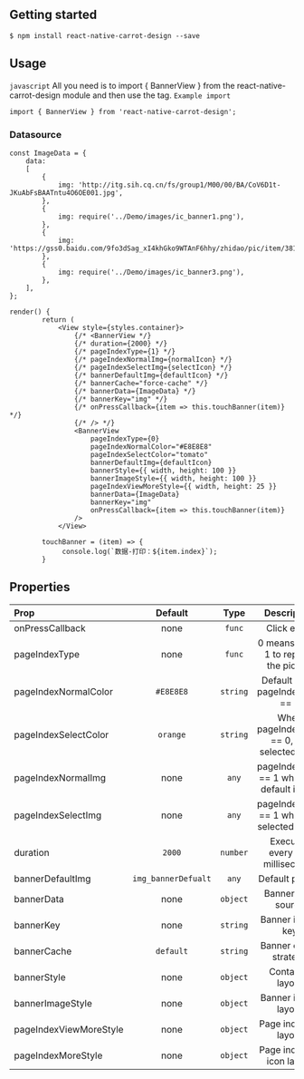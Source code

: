 ## Getting started

`$ npm install react-native-carrot-design --save`

## Usage
`javascript`
All you need is to import { BannerView } from the react-native-carrot-design module and then use the tag.
`Example import`

```
import { BannerView } from 'react-native-carrot-design';
```
### Datasource
```
const ImageData = {
    data:
    [
        {
            img: 'http://itg.sih.cq.cn/fs/group1/M00/00/BA/CoV6D1t-JKuAbFsBAATntu4O6OE001.jpg',
        },
        {
            img: require('../Demo/images/ic_banner1.png'),
        },
        {
            img: 'https://gss0.baidu.com/9fo3dSag_xI4khGko9WTAnF6hhy/zhidao/pic/item/3812b31bb051f819dc048662dbb44aed2e73e7f1.jpg',
        },
        {
            img: require('../Demo/images/ic_banner3.png'),
        },
    ],
};
```
```
render() {
        return (
            <View style={styles.container}>
                {/* <BannerView */}
                {/* duration={2000} */}
                {/* pageIndexType={1} */}
                {/* pageIndexNormalImg={normalIcon} */}
                {/* pageIndexSelectImg={selectIcon} */}
                {/* bannerDefaultImg={defaultIcon} */}
                {/* bannerCache="force-cache" */}
                {/* bannerData={ImageData} */}
                {/* bannerKey="img" */}
                {/* onPressCallback={item => this.touchBanner(item)} */}
                {/* /> */}
                <BannerView
                    pageIndexType={0}
                    pageIndexNormalColor="#E8E8E8"
                    pageIndexSelectColor="tomato"
                    bannerDefaultImg={defaultIcon}
                    bannerStyle={{ width, height: 100 }}
                    bannerImageStyle={{ width, height: 100 }}
                    pageIndexViewMoreStyle={{ width, height: 25 }}
                    bannerData={ImageData}
                    bannerKey="img"
                    onPressCallback={item => this.touchBanner(item)}
                />
            </View>
            
        touchBanner = (item) => {
             console.log(`数据-打印：${item.index}`);
        }
```

## Properties
| Prop   | Default  | Type | Description | Required|
| :------------ |:---------------:| :---------------:|  :---------------:|:-----|
| onPressCallback | none | `func` | Click event |  `false `|
| pageIndexType | none | `func` | 0 means use `•`; 1 to replace the picture |  `true `|
| pageIndexNormalColor | `#E8E8E8` | `string` | Default when pageIndexType == 0 |  `false `|
| pageIndexSelectColor | `orange` | `string` | When pageIndexType == 0, the selected color |  `false `|
| pageIndexNormalImg | none | `any` | pageIndexType == 1 when the default image |  `false `|
| pageIndexSelectImg | none | `any` | pageIndexType == 1 when the selected image|  `false `|
| duration | `2000` | `number` | Executed every few milliseconds |  `false `|
| bannerDefaultImg | `img_bannerDefualt` | `any` | Default picture |  `false `|
| bannerData | none | `object` | Banner data source |  `true `|
| bannerKey | none | `string` | Banner image key |  `true `|
| bannerCache | `default` | `string` | Banner cache strategy |  `false `|
| bannerStyle | none | `object` | Container layout |  `false `|
| bannerImageStyle | none | `object` | Banner image layout |  `false `|
| pageIndexViewMoreStyle | none | `object` | Page indicator layout |  `false `|
| pageIndexMoreStyle | none | `object` | Page indicator icon layout |  `false `|
